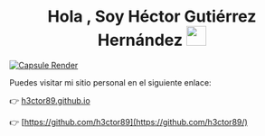 <h1 align="center"><b>Hola , Soy Héctor Gutiérrez Hernández  </b><img src="https://media.giphy.com/media/hvRJCLFzcasrR4ia7z/giphy.gif" width="35"></h1>

[![Capsule Render](https://capsule-render.vercel.app/api?type=waving&color=00008B&height=150&section=header&text=Ingeniero%20en%20Computación&fontSize=70&fontColor=ffffff)](https://github.com/DannyDan2016/cypress-automation-demoqa)

Puedes visitar mi sitio personal en el siguiente enlace:

👉 [h3ctor89.github.io](https://h3ctor89.github.io/)

👉 [https://github.com/h3ctor89](https://github.com/h3ctor89/)
